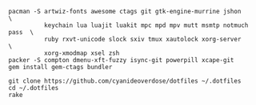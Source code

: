     pacman -S artwiz-fonts awesome ctags git gtk-engine-murrine jshon         \
              keychain lua luajit luakit mpc mpd mpv mutt msmtp notmuch pass  \
              ruby rxvt-unicode slock sxiv tmux xautolock xorg-server         \
              xorg-xmodmap xsel zsh
    packer -S compton dmenu-xft-fuzzy isync-git powerpill xcape-git
    gem install gem-ctags bundler

    git clone https://github.com/cyanideoverdose/dotfiles ~/.dotfiles
    cd ~/.dotfiles
    rake


